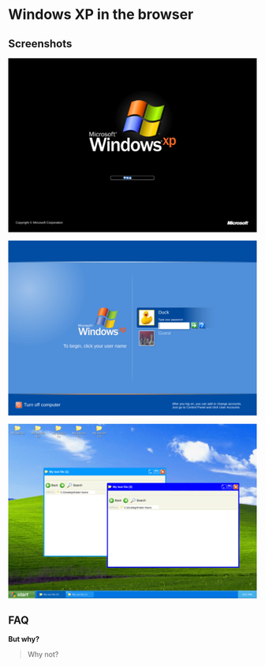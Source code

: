 # Windows XP in the browser

## Screenshots

![Startup screen](https://raw.githubusercontent.com/EddyVinck/xp/master/src/img/readme/startup.png 'Startup screen')

![Login screen](https://raw.githubusercontent.com/EddyVinck/xp/master/src/img/readme/login.png 'Login screen')

![Desktop screen with some open folders](https://raw.githubusercontent.com/EddyVinck/xp/master/src/img/readme/desktop.png 'Desktop')

## FAQ

**But why?**

> Why not?
